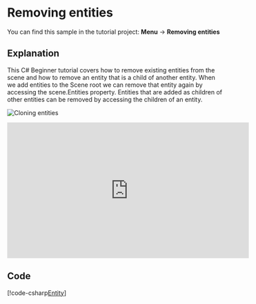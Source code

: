 # Removing entities
You can find this sample in the tutorial project: **Menu** &rarr; **Removing entities** 

## Explanation
This C# Beginner tutorial covers how to remove existing entities from the scene and how to remove an entity that is a child of another entity. When we add entities to the Scene root we can remove that entity again by accessing the scene.Entities property. Entities that are added as children of other entities can be removed by accessing the children of an entity. 

![Cloning entities](media/removing-entity.png)

<iframe width="560" height="315" src="https://www.youtube.com/embed/TzwGe4RzAb4" frameborder="0" allow="accelerometer; autoplay; encrypted-media; gyroscope; picture-in-picture" allowfullscreen></iframe>

## Code
[!code-csharp[Entity](..\..\..\..\stride\samples\Tutorials\CSharpBeginner\CSharpBeginner\CSharpBeginner.Game\Code\RemoveEntitiesDemo.cs)]
